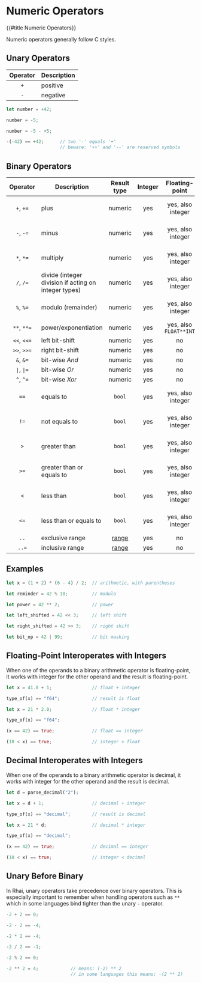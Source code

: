 Numeric Operators
=================

{{#title Numeric Operators}}

Numeric operators generally follow C styles.


Unary Operators
---------------

| Operator | Description |
| :------: | ----------- |
|   `+`    | positive    |
|   `-`    | negative    |

```rust
let number = +42;

number = -5;

number = -5 - +5;

-(-42) == +42;      // two '-' equals '+'
                    // beware: '++' and '--' are reserved symbols
```

Binary Operators
----------------

|             Operator              | Description                                          |    Result type     | Integer |     Floating-point     |      Decimal      |
| :-------------------------------: | ---------------------------------------------------- | :----------------: | :-----: | :--------------------: | :---------------: |
|             `+`, `+=`             | plus                                                 |      numeric       |   yes   |   yes, also integer    | yes, also integer |
|             `-`, `-=`             | minus                                                |      numeric       |   yes   |   yes, also integer    | yes, also integer |
|             `*`, `*=`             | multiply                                             |      numeric       |   yes   |   yes, also integer    | yes, also integer |
|             `/`, `/=`             | divide (integer division if acting on integer types) |      numeric       |   yes   |   yes, also integer    | yes, also integer |
|             `%`, `%=`             | modulo (remainder)                                   |      numeric       |   yes   |   yes, also integer    | yes, also integer |
|            `**`, `**=`            | power/exponentiation                                 |      numeric       |   yes   | yes, also `FLOAT**INT` |        no         |
|            `<<`, `<<=`            | left bit-shift                                       |      numeric       |   yes   |           no           |        no         |
|            `>>`, `>>=`            | right bit-shift                                      |      numeric       |   yes   |           no           |        no         |
|             `&`, `&=`             | bit-wise _And_                                       |      numeric       |   yes   |           no           |        no         |
| <code>\|</code>, <code>\|=</code> | bit-wise _Or_                                        |      numeric       |   yes   |           no           |        no         |
|             `^`, `^=`             | bit-wise _Xor_                                       |      numeric       |   yes   |           no           |        no         |
|               `==`                | equals to                                            |       `bool`       |   yes   |   yes, also integer    | yes, also integer |
|               `!=`                | not equals to                                        |       `bool`       |   yes   |   yes, also integer    | yes, also integer |
|                `>`                | greater than                                         |       `bool`       |   yes   |   yes, also integer    | yes, also integer |
|               `>=`                | greater than or equals to                            |       `bool`       |   yes   |   yes, also integer    | yes, also integer |
|                `<`                | less than                                            |       `bool`       |   yes   |   yes, also integer    | yes, also integer |
|               `<=`                | less than or equals to                               |       `bool`       |   yes   |   yes, also integer    | yes, also integer |
|               `..`                | exclusive range                                      | [range](ranges.md) |   yes   |           no           |        no         |
|               `..=`               | inclusive range                                      | [range](ranges.md) |   yes   |           no           |        no         |


Examples
--------

```rust
let x = (1 + 2) * (6 - 4) / 2;  // arithmetic, with parentheses

let reminder = 42 % 10;         // modulo

let power = 42 ** 2;            // power

let left_shifted = 42 << 3;     // left shift

let right_shifted = 42 >> 3;    // right shift

let bit_op = 42 | 99;           // bit masking
```


Floating-Point Interoperates with Integers
------------------------------------------

When one of the operands to a binary arithmetic operator is floating-point, it works with integer
for the other operand and the result is floating-point.

```rust
let x = 41.0 + 1;               // float + integer

type_of(x) == "f64";            // result is float

let x = 21 * 2.0;               // float * integer

type_of(x) == "f64";

(x == 42) == true;              // float == integer

(10 < x) == true;               // integer < float
```


Decimal Interoperates with Integers
-----------------------------------

When one of the operands to a binary arithmetic operator is decimal,
it works with integer for the other operand and the result is decimal.

```rust
let d = parse_decimal("2");

let x = d + 1;                  // decimal + integer

type_of(x) == "decimal";        // result is decimal

let x = 21 * d;                 // decimal * integer

type_of(x) == "decimal";

(x == 42) == true;              // decimal == integer

(10 < x) == true;               // integer < decimal
```


Unary Before Binary
-------------------

In Rhai, unary operators take precedence over binary operators.  This is especially important to
remember when handling operators such as `**` which in some languages bind tighter than the unary
`-` operator.

```rust
-2 + 2 == 0;

-2 - 2 == -4;

-2 * 2 == -4;

-2 / 2 == -1;

-2 % 2 == 0;

-2 ** 2 = 4;            // means: (-2) ** 2
                        // in some languages this means: -(2 ** 2)
```
